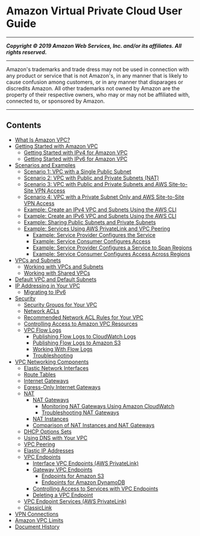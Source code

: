 # Amazon Virtual Private Cloud User Guide

-----
*****Copyright &copy; 2019 Amazon Web Services, Inc. and/or its affiliates. All rights reserved.*****

-----
Amazon's trademarks and trade dress may not be used in 
     connection with any product or service that is not Amazon's, 
     in any manner that is likely to cause confusion among customers, 
     or in any manner that disparages or discredits Amazon. All other 
     trademarks not owned by Amazon are the property of their respective
     owners, who may or may not be affiliated with, connected to, or 
     sponsored by Amazon.

-----
## Contents
+ [What Is Amazon VPC?](what-is-amazon-vpc.md)
+ [Getting Started with Amazon VPC](vpc-getting-started.md)
   + [Getting Started with IPv4 for Amazon VPC](getting-started-ipv4.md)
   + [Getting Started with IPv6 for Amazon VPC](get-started-ipv6.md)
+ [Scenarios and Examples](VPC_Scenarios.md)
   + [Scenario 1: VPC with a Single Public Subnet](VPC_Scenario1.md)
   + [Scenario 2: VPC with Public and Private Subnets (NAT)](VPC_Scenario2.md)
   + [Scenario 3: VPC with Public and Private Subnets and AWS Site-to-Site VPN Access](VPC_Scenario3.md)
   + [Scenario 4: VPC with a Private Subnet Only and AWS Site-to-Site VPN Access](VPC_Scenario4.md)
   + [Example: Create an IPv4 VPC and Subnets Using the AWS CLI](vpc-subnets-commands-example.md)
   + [Example: Create an IPv6 VPC and Subnets Using the AWS CLI](vpc-subnets-commands-example-ipv6.md)
   + [Example: Sharing Public Subnets and Private Subnets](example-vpc-share.md)
   + [Example: Services Using AWS PrivateLink and VPC Peering](vpc-peer-region-example.md)
      + [Example: Service Provider Configures the Service](vpc--region-peering-provider-side.md)
      + [Example: Service Consumer Configures Access](vpc-region-peering-consumer-side.md)
      + [Example: Service Provider Configures a Service to Span Regions](vpc-inter-region-peering-provider-side.md)
      + [Example: Service Consumer Configures Access Across Regions](vpc-inter-region-peering-consumer-side.md)
+ [VPCs and Subnets](VPC_Subnets.md)
   + [Working with VPCs and Subnets](working-with-vpcs.md)
   + [Working with Shared VPCs](vpc-sharing.md)
+ [Default VPC and Default Subnets](default-vpc.md)
+ [IP Addressing in Your VPC](vpc-ip-addressing.md)
   + [Migrating to IPv6](vpc-migrate-ipv6.md)
+ [Security](VPC_Security.md)
   + [Security Groups for Your VPC](VPC_SecurityGroups.md)
   + [Network ACLs](vpc-network-acls.md)
   + [Recommended Network ACL Rules for Your VPC](vpc-recommended-nacl-rules.md)
   + [Controlling Access to Amazon VPC Resources](VPC_IAM.md)
   + [VPC Flow Logs](flow-logs.md)
      + [Publishing Flow Logs to CloudWatch Logs](flow-logs-cwl.md)
      + [Publishing Flow Logs to Amazon S3](flow-logs-s3.md)
      + [Working With Flow Logs](working-with-flow-logs.md)
      + [Troubleshooting](flow-logs-troubleshooting.md)
+ [VPC Networking Components](VPC_Networking.md)
   + [Elastic Network Interfaces](VPC_ElasticNetworkInterfaces.md)
   + [Route Tables](VPC_Route_Tables.md)
   + [Internet Gateways](VPC_Internet_Gateway.md)
   + [Egress-Only Internet Gateways](egress-only-internet-gateway.md)
   + [NAT](vpc-nat.md)
      + [NAT Gateways](vpc-nat-gateway.md)
         + [Monitoring NAT Gateways Using Amazon CloudWatch](vpc-nat-gateway-cloudwatch.md)
         + [Troubleshooting NAT Gateways](nat-gateway-troubleshooting.md)
      + [NAT Instances](VPC_NAT_Instance.md)
      + [Comparison of NAT Instances and NAT Gateways](vpc-nat-comparison.md)
   + [DHCP Options Sets](VPC_DHCP_Options.md)
   + [Using DNS with Your VPC](vpc-dns.md)
   + [VPC Peering](vpc-peering.md)
   + [Elastic IP Addresses](vpc-eips.md)
   + [VPC Endpoints](vpc-endpoints.md)
      + [Interface VPC Endpoints (AWS PrivateLink)](vpce-interface.md)
      + [Gateway VPC Endpoints](vpce-gateway.md)
         + [Endpoints for Amazon S3](vpc-endpoints-s3.md)
         + [Endpoints for Amazon DynamoDB](vpc-endpoints-ddb.md)
      + [Controlling Access to Services with VPC Endpoints](vpc-endpoints-access.md)
      + [Deleting a VPC Endpoint](delete-vpc-endpoint.md)
   + [VPC Endpoint Services (AWS PrivateLink)](endpoint-service.md)
   + [ClassicLink](vpc-classiclink.md)
+ [VPN Connections](vpn-connections.md)
+ [Amazon VPC Limits](amazon-vpc-limits.md)
+ [Document History](WhatsNew.md)